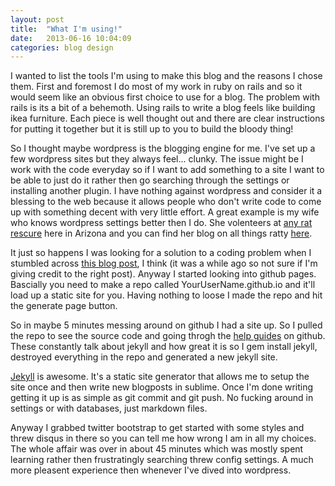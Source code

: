 ```yaml
---
layout: post
title:  "What I'm using!"
date:   2013-06-16 10:04:09
categories: blog design
---
```


I wanted to list the tools I'm using to make this blog and the reasons I chose
them. First and foremost I do most of my work in ruby on rails and so it would
seem like an obvious first choice to use for a blog. The problem with rails is
its a bit of a behemoth. Using rails to write a blog feels like building ikea
furniture. Each piece is well thought out and there are clear instructions for
putting it together but it is still up to you to build the bloody thing!

So I thought maybe wordpress is the blogging engine for me. I've set up a few
wordpress sites but they always feel... clunky. The issue might be I work with
the code everyday so if I want to add something to a site I want to be able to
just do it rather then go searching through the settings or installing another
plugin. I have nothing against wordpress and consider it a blessing to the web
because it allows people who don't write code to come up with something decent
with very little effort. A great example is my wife who knows wordpress settings
better then I do. She volenteers at [any rat rescure][anyratrescue] here in
Arizona and you can find her blog on all things ratty [here][jessblog].

It just so happens I was looking for a solution to a coding problem when I
stumbled across [this blog post][pagesmove], I think (it was a while ago so not
sure if I'm giving credit to the right post). Anyway I started looking into
github pages. Bascially you need to make a repo called YourUserName.github.io
and it'll load up a static site for you. Having nothing to loose I made the repo
and hit the generate page button.

So in maybe 5 minutes messing around on github I had a site up. So I pulled the
repo to see the source code and going throgh the [help guides][pageshelp] on
github. These constantly talk about jekyll and how great it is so I gem install
jekyll, destroyed everything in the repo and generated a new jekyll site.

[Jekyll][jekyll] is awesome. It's a static site generator that allows me to
setup the site once and then write new blogposts in sublime. Once I'm done
writing getting it up is as simple as git commit and git push. No fucking around
in settings or with databases, just markdown files.

Anyway I grabbed twitter bootstrap to get started with some styles and threw
disqus in there so you can tell me how wrong I am in all my choices. The whole
affair was over in about 45 minutes which was mostly spent learning rather then
frustratingly searching threw config settings. A much more pleasent experience
then whenever I've dived into wordpress.

[anyratrescue]: http://www.anyratrescue.org/
[jessblog]: http://rattributes.wordpress.com/
[pagesmove]: http://ocramius.github.io/blog/moving-my-blog-to-jekyll/
[pageshelp]: https://help.github.com/categories/20/articles
[jekyll]: http://jekyllrb.com/
